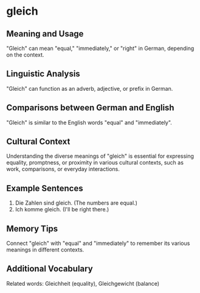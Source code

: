 # gleich
## Meaning and Usage
"Gleich" can mean "equal," "immediately," or "right" in German, depending on the context.

## Linguistic Analysis
"Gleich" can function as an adverb, adjective, or prefix in German.

## Comparisons between German and English
"Gleich" is similar to the English words "equal" and "immediately".

## Cultural Context
Understanding the diverse meanings of "gleich" is essential for expressing equality, promptness, or proximity in various cultural contexts, such as work, comparisons, or everyday interactions.

## Example Sentences
1. Die Zahlen sind gleich. (The numbers are equal.)
2. Ich komme gleich. (I'll be right there.)

## Memory Tips
Connect "gleich" with "equal" and "immediately" to remember its various meanings in different contexts.

## Additional Vocabulary
Related words: Gleichheit (equality), Gleichgewicht (balance)